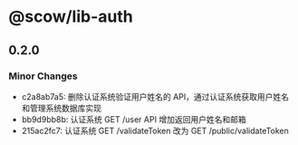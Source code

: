 # @scow/lib-auth

## 0.2.0

### Minor Changes

- c2a8ab7a5: 删除认证系统验证用户姓名的 API，通过认证系统获取用户姓名和管理系统数据库实现
- bb9d9bb8b: 认证系统 GET /user API 增加返回用户姓名和邮箱
- 215ac2fc7: 认证系统 GET /validateToken 改为 GET /public/validateToken

